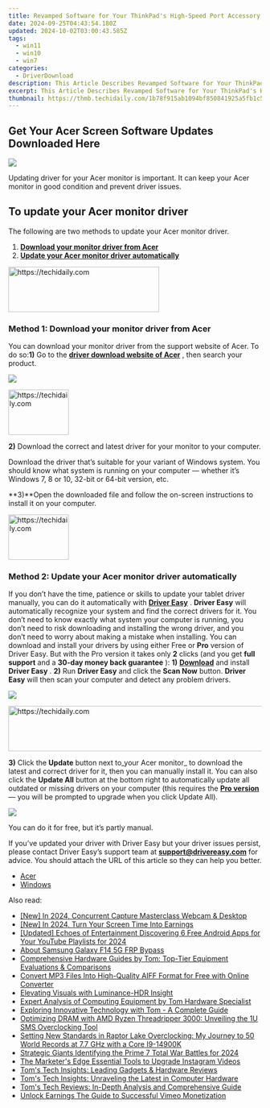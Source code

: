 ```yaml
---
title: Revamped Software for Your ThinkPad's High-Speed Port Accessory
date: 2024-09-25T04:43:54.180Z
updated: 2024-10-02T03:00:43.585Z
tags:
  - win11
  - win10
  - win7
categories:
  - DriverDownload
description: This Article Describes Revamped Software for Your ThinkPad's High-Speed Port Accessory
excerpt: This Article Describes Revamped Software for Your ThinkPad's High-Speed Port Accessory
thumbnail: https://thmb.techidaily.com/1b78f915ab1094bf850841925a5fb1c5096342e86398a63eb813197af80732b2.jpg
---
```


## Get Your Acer Screen Software Updates Downloaded Here

![](https://images.drivereasy.com/wp-content/uploads/2018/06/img_5b31e760e2638-300x254.jpg)

Updating driver for your Acer monitor is important. It can keep your Acer monitor in good condition and prevent driver issues.

## To update your Acer monitor driver

The following are two methods to update your Acer monitor driver.

1. [**Download your monitor driver from Acer**](https://tools.techidaily.com/drivereasy/download/)
2. [**Update your Acer monitor driver automatically**](https://tools.techidaily.com/drivereasy/download/)

<!-- affiliate ads begin -->
<a href="https://aligracehair.sjv.io/c/5597632/2012401/19272" target="_top" id="2012401">
  <img src="//a.impactradius-go.com/display-ad/19272-2012401" border="0" alt="https://techidaily.com" width="300" height="90"/>
</a>
<img height="0" width="0" src="https://aligracehair.sjv.io/i/5597632/2012401/19272" style="position:absolute;visibility:hidden;" border="0" />
<!-- affiliate ads end -->

### Method 1: Download your monitor driver from Acer

You can download your monitor driver from the support website of Acer. To do so:**1)** Go to the **[driver download website of Acer](https://www.acer.com/ac/en/US/content/drivers)** , then search your product.

![](https://images.drivereasy.com/wp-content/uploads/2018/06/img_5b31ecdbd677e.jpg)

<!-- affiliate ads begin -->
<a href="https://25home.pxf.io/c/5597632/2148636/16836" target="_top" id="2148636">
  <img src="//a.impactradius-go.com/display-ad/16836-2148636" border="0" alt="https://techidaily.com" width="120" height="90"/>
</a>
<img height="0" width="0" src="https://25home.pxf.io/i/5597632/2148636/16836" style="position:absolute;visibility:hidden;" border="0" />
<!-- affiliate ads end -->

**2)** Download the correct and latest driver for your monitor to your computer.

 Download the driver that’s suitable for your variant of Windows system. You should know what system is running on your computer — whether it’s Windows 7, 8 or 10, 32-bit or 64-bit version, etc.

**3)**Open the downloaded file and follow the on-screen instructions to install it on your computer.

<!-- affiliate ads begin -->
<a href="https://aligracehair.sjv.io/c/5597632/2135363/19272" target="_top" id="2135363">
  <img src="//a.impactradius-go.com/display-ad/19272-2135363" border="0" alt="https://techidaily.com" width="120" height="90"/>
</a>
<img height="0" width="0" src="https://aligracehair.sjv.io/i/5597632/2135363/19272" style="position:absolute;visibility:hidden;" border="0" />
<!-- affiliate ads end -->

### Method 2: Update your Acer monitor driver automatically

If you don’t have the time, patience or skills to update your tablet driver manually, you can do it automatically with [**Driver Easy**](https://tools.techidaily.com/drivereasy/download/) . **Driver Easy**  will automatically recognize your system and find the correct drivers for it. You don’t need to know exactly what system your computer is running, you don’t need to risk downloading and installing the wrong driver, and you don’t need to worry about making a mistake when installing.  You can download and install your drivers by using either Free or **Pro**  version of Driver Easy. But with the Pro version it takes only **2**  clicks (and you get **full support** and a **30-day money back guarantee** ): **1)** [**Download**](https://tools.techidaily.com/drivereasy/download/) and install **Driver Easy** . **2)** Run **Driver Easy** and click the **Scan Now** button. **Driver Easy**  will then scan your computer and detect any problem drivers.

![](https://images.drivereasy.com/wp-content/uploads/2018/06/img_5b2cb9174adc1.jpg)

<!-- affiliate ads begin -->
<a href="https://appsumo.8odi.net/c/5597632/2144282/7443" target="_top" id="2144282">
  <img src="//a.impactradius-go.com/display-ad/7443-2144282" border="0" alt="https://techidaily.com" width="728" height="90"/>
</a>
<img height="0" width="0" src="https://appsumo.8odi.net/i/5597632/2144282/7443" style="position:absolute;visibility:hidden;" border="0" />
<!-- affiliate ads end -->

**3)**  Click the **Update**  button next to_your Acer monitor_ to download the latest and correct driver for it, then you can manually install it. You can also click the **Update All**  button at the bottom right to automatically update all outdated or missing drivers on your computer (this requires the **[Pro version](https://tools.techidaily.com/drivereasy/download/)**  — you will be prompted to upgrade when you click Update All).

![](https://images.drivereasy.com/wp-content/uploads/2018/06/img_5b31efa40294c.jpg)

 You can do it for free, but it’s partly manual.

 If you’ve updated your driver with Driver Easy but your driver issues persist, please contact Driver Easy’s support team at **[support@drivereasy.com](https://tools.techidaily.com/drivereasy/download/)**  for advice. You should attach the URL of this article so they can help you better.

* [Acer](https://tools.techidaily.com/drivereasy/download/)
* [Windows](https://tools.techidaily.com/drivereasy/download/)

<ins class="adsbygoogle"
     style="display:block"
     data-ad-format="autorelaxed"
     data-ad-client="ca-pub-7571918770474297"
     data-ad-slot="1223367746"></ins>

<ins class="adsbygoogle"
     style="display:block"
     data-ad-client="ca-pub-7571918770474297"
     data-ad-slot="8358498916"
     data-ad-format="auto"
     data-full-width-responsive="true"></ins>

<span class="atpl-alsoreadstyle">Also read:</span>
<div><ul>
<li><a href="https://screen-capture.techidaily.com/new-in-2024-concurrent-capture-masterclass-webcam-and-desktop/"><u>[New] In 2024, Concurrent Capture Masterclass Webcam & Desktop</u></a></li>
<li><a href="https://snapchat-videos.techidaily.com/new-in-2024-turn-your-screen-time-into-earnings/"><u>[New] In 2024, Turn Your Screen Time Into Earnings</u></a></li>
<li><a href="https://facebook-video-share.techidaily.com/updated-echoes-of-entertainment-discovering-6-free-android-apps-for-your-youtube-playlists-for-2024/"><u>[Updated] Echoes of Entertainment Discovering 6 Free Android Apps for Your YouTube Playlists for 2024</u></a></li>
<li><a href="https://android-frp.techidaily.com/about-samsung-galaxy-f14-5g-frp-bypass-by-drfone-android/"><u>About Samsung Galaxy F14 5G FRP Bypass</u></a></li>
<li><a href="https://hardware-help.techidaily.com/comprehensive-hardware-guides-by-tom-top-tier-equipment-evaluations-and-comparisons/"><u>Comprehensive Hardware Guides by Tom: Top-Tier Equipment Evaluations & Comparisons</u></a></li>
<li><a href="https://tech-recovery.techidaily.com/convert-mp3-files-into-high-quality-aiff-format-for-free-with-online-converter/"><u>Convert MP3 Files Into High-Quality AIFF Format for Free with Online Converter</u></a></li>
<li><a href="https://fox-glue.techidaily.com/elevating-visuals-with-luminance-hdr-insight/"><u>Elevating Visuals with Luminance-HDR Insight</u></a></li>
<li><a href="https://hardware-help.techidaily.com/expert-analysis-of-computing-equipment-by-tom-hardware-specialist/"><u>Expert Analysis of Computing Equipment by Tom Hardware Specialist</u></a></li>
<li><a href="https://hardware-help.techidaily.com/exploring-innovative-technology-with-tom-a-complete-guide/"><u>Exploring Innovative Technology with Tom - A Complete Guide</u></a></li>
<li><a href="https://hardware-help.techidaily.com/optimizing-dram-with-amd-ryzen-threadripper-3000-unveiling-the-1u-sms-overclocking-tool/"><u>Optimizing DRAM with AMD Ryzen Threadripper 3000: Unveiling the 1U SMS Overclocking Tool</u></a></li>
<li><a href="https://hardware-help.techidaily.com/setting-new-standards-in-raptor-lake-overclocking-my-journey-to-50-world-records-at-77-ghz-with-a-core-i9-14900k/"><u>Setting New Standards in Raptor Lake Overclocking: My Journey to 50 World Records at 7.7 GHz with a Core I9-14900K</u></a></li>
<li><a href="https://remote-screen-capture.techidaily.com/strategic-giants-identifying-the-prime-7-total-war-battles-for-2024/"><u>Strategic Giants Identifying the Prime 7 Total War Battles for 2024</u></a></li>
<li><a href="https://instagram-video-recordings.techidaily.com/the-marketers-edge-essential-tools-to-upgrade-instagram-videos/"><u>The Marketer's Edge Essential Tools to Upgrade Instagram Videos</u></a></li>
<li><a href="https://hardware-help.techidaily.com/toms-tech-insights-leading-gadgets-and-hardware-reviews/"><u>Tom's Tech Insights: Leading Gadgets & Hardware Reviews</u></a></li>
<li><a href="https://hardware-help.techidaily.com/toms-tech-insights-unraveling-the-latest-in-computer-hardware/"><u>Tom's Tech Insights: Unraveling the Latest in Computer Hardware</u></a></li>
<li><a href="https://hardware-help.techidaily.com/toms-tech-reviews-in-depth-analysis-and-comprehensive-guide/"><u>Tom's Tech Reviews: In-Depth Analysis and Comprehensive Guide</u></a></li>
<li><a href="https://vimeo-videos.techidaily.com/unlock-earnings-the-guide-to-successful-vimeo-monetization/"><u>Unlock Earnings The Guide to Successful Vimeo Monetization</u></a></li>
</ul></div>

